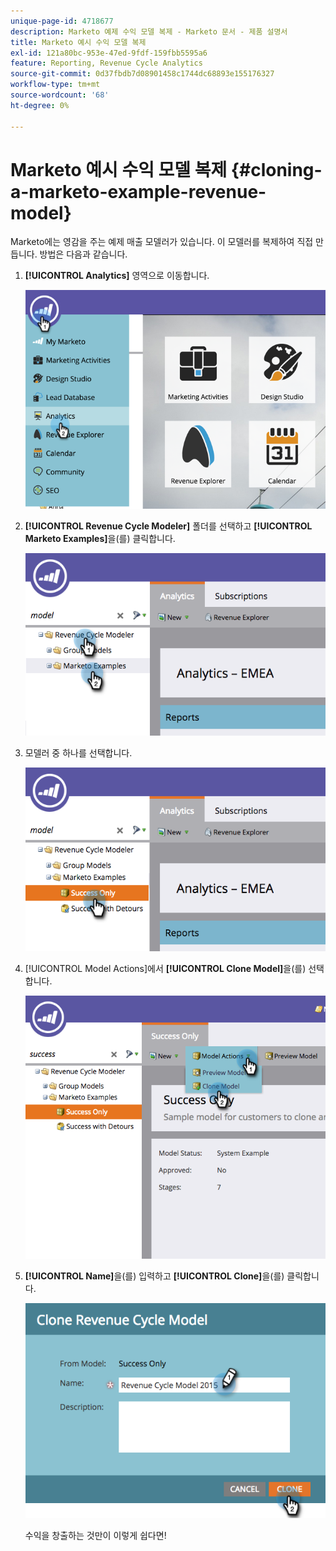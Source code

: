 ```yaml
---
unique-page-id: 4718677
description: Marketo 예제 수익 모델 복제 - Marketo 문서 - 제품 설명서
title: Marketo 예시 수익 모델 복제
exl-id: 121a80bc-953e-47ed-9fdf-159fbb5595a6
feature: Reporting, Revenue Cycle Analytics
source-git-commit: 0d37fbdb7d08901458c1744dc68893e155176327
workflow-type: tm+mt
source-wordcount: '68'
ht-degree: 0%

---
```


# Marketo 예시 수익 모델 복제 {#cloning-a-marketo-example-revenue-model}

Marketo에는 영감을 주는 예제 매출 모델러가 있습니다. 이 모델러를 복제하여 직접 만듭니다. 방법은 다음과 같습니다.

1. **[!UICONTROL Analytics]** 영역으로 이동합니다.

   ![](assets/image2015-4-27-17-3a37-3a30.png)

1. **[!UICONTROL Revenue Cycle Modeler]** 폴더를 선택하고 **[!UICONTROL Marketo Examples]**&#x200B;을(를) 클릭합니다.

   ![](assets/image2015-4-27-17-3a11-3a39.png)

1. 모델러 중 하나를 선택합니다.

   ![](assets/image2015-4-27-17-3a33-3a11.png)

1. [!UICONTROL Model Actions]에서 **[!UICONTROL Clone Model]**&#x200B;을(를) 선택합니다.

   ![](assets/image2015-4-27-17-3a18-3a29.png)

1. **[!UICONTROL Name]**&#x200B;을(를) 입력하고 **[!UICONTROL Clone]**&#x200B;을(를) 클릭합니다.

   ![](assets/image2015-4-27-17-3a20-3a22.png)

   수익을 창출하는 것만이 이렇게 쉽다면!
